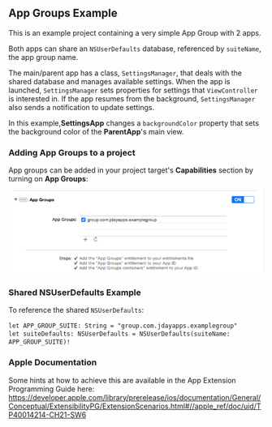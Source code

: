 ## App Groups Example ##

This is an example project containing a very simple App Group with 2 apps.

Both apps can share an `NSUserDefaults` database, referenced by `suiteName`, the app group name.

The main/parent app has a class, `SettingsManager`, that deals with the shared database and manages available settings. When the app is launched, `SettingsManager` sets properties for settings that `ViewController` is interested in. If the app resumes from the background, `SettingsManager` also sends a notification to update settings.

In this example,<b>SettingsApp</b> changes a `backgroundColor` property that sets the background color of the <b>ParentApp</b>'s main view.

### Adding App Groups to a project ###

App groups can be added in your project target's <b>Capabilities</b> section by turning on  <b>App Groups</b>:

![Alt text](AppGroups.png)

### Shared NSUserDefaults Example ###

To reference the shared `NSUserDefaults`:

    let APP_GROUP_SUITE: String = "group.com.jdayapps.examplegroup"
    let suiteDefaults: NSUserDefaults = NSUserDefaults(suiteName: APP_GROUP_SUITE)!


### Apple Documentation ###

Some hints at how to achieve this are available in the App Extension Programming Guide here:
https://developer.apple.com/library/prerelease/ios/documentation/General/Conceptual/ExtensibilityPG/ExtensionScenarios.html#//apple_ref/doc/uid/TP40014214-CH21-SW6